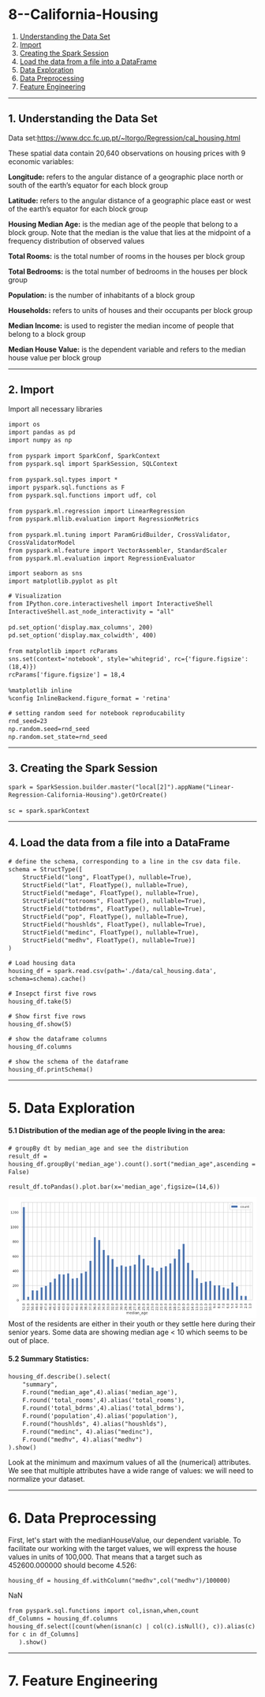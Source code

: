 # 8--California-Housing



1. [Understanding the Data Set](#schema1)
2. [Import](#schema2)
3. [Creating the Spark Session](#schema3)
4. [Load the data from a file into a DataFrame](#schema4)
5. [Data Exploration](#schema5)
6. [Data Preprocessing](#schema6)
7. [Feature Engineering](#schema7)

<hr>

<a name="schema1"></a>

## 1. Understanding the Data Set

Data set:https://www.dcc.fc.up.pt/~ltorgo/Regression/cal_housing.html

These spatial data contain 20,640 observations on housing prices with 9 economic variables:

**Longitude:** refers to the angular distance of a geographic place north or south of the earth’s equator for each block group

**Latitude:** refers to the angular distance of a geographic place east or west of the earth’s equator for each block group

**Housing Median Age:** is the median age of the people that belong to a block group. Note that the median is the value that lies at the midpoint of a frequency distribution of observed values

**Total Rooms:** is the total number of rooms in the houses per block group

**Total Bedrooms:** is the total number of bedrooms in the houses per block group

**Population:** is the number of inhabitants of a block group

**Households:** refers to units of houses and their occupants per block group

**Median Income:** is used to register the median income of people that belong to a block group

**Median House Value:** is the dependent variable and refers to the median house value per block group


<hr>

<a name="schema2"></a>

## 2. Import
Import all necessary libraries
```
import os
import pandas as pd
import numpy as np

from pyspark import SparkConf, SparkContext
from pyspark.sql import SparkSession, SQLContext

from pyspark.sql.types import *
import pyspark.sql.functions as F
from pyspark.sql.functions import udf, col

from pyspark.ml.regression import LinearRegression
from pyspark.mllib.evaluation import RegressionMetrics

from pyspark.ml.tuning import ParamGridBuilder, CrossValidator, CrossValidatorModel
from pyspark.ml.feature import VectorAssembler, StandardScaler
from pyspark.ml.evaluation import RegressionEvaluator
```

```
import seaborn as sns
import matplotlib.pyplot as plt
```

```
# Visualization
from IPython.core.interactiveshell import InteractiveShell
InteractiveShell.ast_node_interactivity = "all"

pd.set_option('display.max_columns', 200)
pd.set_option('display.max_colwidth', 400)

from matplotlib import rcParams
sns.set(context='notebook', style='whitegrid', rc={'figure.figsize': (18,4)})
rcParams['figure.figsize'] = 18,4

%matplotlib inline
%config InlineBackend.figure_format = 'retina'
```
```
# setting random seed for notebook reproducability
rnd_seed=23
np.random.seed=rnd_seed
np.random.set_state=rnd_seed
```

<hr>

<a name="schema3"></a>

## 3. Creating the Spark Session
```
spark = SparkSession.builder.master("local[2]").appName("Linear-Regression-California-Housing").getOrCreate()

sc = spark.sparkContext
```
<hr>

<a name="schema4"></a>

##  4. Load the data from a file into a DataFrame
```
# define the schema, corresponding to a line in the csv data file.
schema = StructType([
    StructField("long", FloatType(), nullable=True),
    StructField("lat", FloatType(), nullable=True),
    StructField("medage", FloatType(), nullable=True),
    StructField("totrooms", FloatType(), nullable=True),
    StructField("totbdrms", FloatType(), nullable=True),
    StructField("pop", FloatType(), nullable=True),
    StructField("houshlds", FloatType(), nullable=True),
    StructField("medinc", FloatType(), nullable=True),
    StructField("medhv", FloatType(), nullable=True)]
)
```
```
# Load housing data
housing_df = spark.read.csv(path='./data/cal_housing.data', schema=schema).cache()
```
```
# Insepct first five rows
housing_df.take(5)
```
```
# Show first five rows
housing_df.show(5)
```
```
# show the dataframe columns
housing_df.columns
```
```
# show the schema of the dataframe
housing_df.printSchema()
```
<hr>

<a name="schema5"></a>

# 5. Data Exploration
#### 5.1 Distribution of the median age of the people living in the area:
```
# groupBy dt by median_age and see the distribution
result_df = housing_df.groupBy('median_age').count().sort("median_age",ascending = False)
```

```
result_df.toPandas().plot.bar(x='median_age',figsize=(14,6))
```
![house1](./img/house1.png)
Most of the residents are either in their youth or they settle here during their senior years. Some data are showing median age < 10 which seems to be out of place.

#### 5.2 Summary Statistics:
```
housing_df.describe().select(
    "summary",
    F.round("median_age",4).alias('median_age'),
    F.round('total_rooms',4).alias('total_rooms'),
    F.round('total_bdrms',4).alias('total_bdrms'),
    F.round('population',4).alias('population'),
    F.round("houshlds", 4).alias("houshlds"),
    F.round("medinc", 4).alias("medinc"),
    F.round("medhv", 4).alias("medhv")
).show()

```
Look at the minimum and maximum values of all the (numerical) attributes. We see that multiple attributes have a wide range of values: we will need to normalize your dataset.



<hr>

<a name="schema6"></a>


# 6. Data Preprocessing

First, let's start with the medianHouseValue, our dependent variable. To facilitate our working with the target values, we will express the house values in units of 100,000. That means that a target such as 452600.000000 should become 4.526:
```
housing_df = housing_df.withColumn("medhv",col("medhv")/100000)
```
NaN
```
from pyspark.sql.functions import col,isnan,when,count
df_Columns = housing_df.columns
housing_df.select([count(when(isnan(c) | col(c).isNull(), c)).alias(c) for c in df_Columns]
   ).show()
```


<hr>

<a name="schema"></a>

# 7. Feature Engineering

